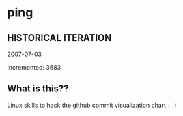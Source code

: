 # ping

## HISTORICAL ITERATION
2007-07-03

Incremented: 3683

## What is this?? 
Linux skills to hack the github commit visualization chart `;-)`
